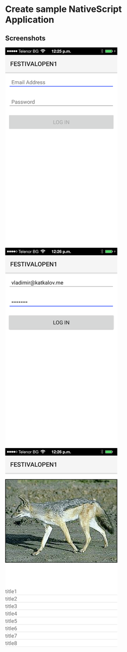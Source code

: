 ﻿# Create sample NativeScript Application

## Screenshots
<a href="https://github.com/rkhunter/FESTIVAL_OPEN_1/raw/master/Screenshots/login-screen-1.png">
	<img src="https://github.com/rkhunter/FESTIVAL_OPEN_1/raw/master/Screenshots/login-screen-1.png" alt="Screenshot 1" width="360px" height="640px" />
</a>
<a href="https://github.com/rkhunter/FESTIVAL_OPEN_1/raw/master/Screenshots/login-screen-2.png">
	<img src="https://github.com/rkhunter/FESTIVAL_OPEN_1/raw/master/Screenshots/login-screen-2.png" alt="Screenshot 2" width="360px" height="640px" />
</a>
<a href="https://github.com/rkhunter/FESTIVAL_OPEN_1/raw/master/Screenshots/second-screen.png">
	<img src="https://github.com/rkhunter/FESTIVAL_OPEN_1/raw/master/Screenshots/second-screen.png" alt="Screenshot 3" width="360px" height="640px" />
</a>